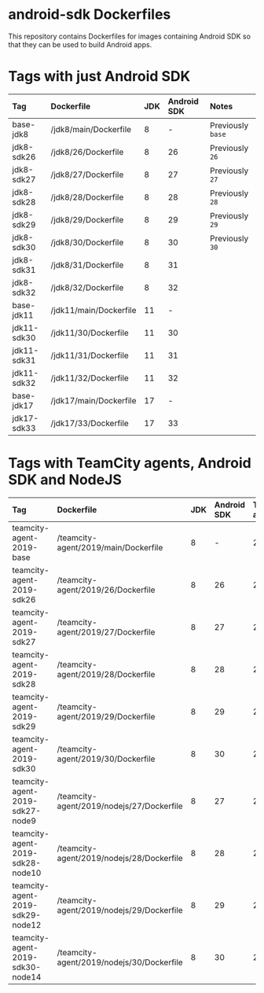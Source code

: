 # android-sdk Dockerfiles #

This repository contains Dockerfiles for images containing Android SDK
so that they can be used to build Android apps.

# Tags with just Android SDK #

| Tag         | Dockerfile             | JDK | Android SDK | Notes             |
|:------------|:-----------------------|:----|:------------|:------------------|
| base-jdk8   | /jdk8/main/Dockerfile  | 8   | -           | Previously `base` |
| jdk8-sdk26  | /jdk8/26/Dockerfile    | 8   | 26          | Previously `26`   |
| jdk8-sdk27  | /jdk8/27/Dockerfile    | 8   | 27          | Previously `27`   |
| jdk8-sdk28  | /jdk8/28/Dockerfile    | 8   | 28          | Previously `28`   |
| jdk8-sdk29  | /jdk8/29/Dockerfile    | 8   | 29          | Previously `29`   |
| jdk8-sdk30  | /jdk8/30/Dockerfile    | 8   | 30          | Previously `30`   |
| jdk8-sdk31  | /jdk8/31/Dockerfile    | 8   | 31          |                   |
| jdk8-sdk32  | /jdk8/32/Dockerfile    | 8   | 32          |                   |
| base-jdk11  | /jdk11/main/Dockerfile | 11  | -           |                   |
| jdk11-sdk30 | /jdk11/30/Dockerfile   | 11  | 30          |                   |
| jdk11-sdk31 | /jdk11/31/Dockerfile   | 11  | 31          |                   |
| jdk11-sdk32 | /jdk11/32/Dockerfile   | 11  | 32          |                   |
| base-jdk17  | /jdk17/main/Dockerfile | 17  | -           |                   |
| jdk17-sdk33 | /jdk17/33/Dockerfile   | 17  | 33          |                   |

# Tags with TeamCity agents, Android SDK and NodeJS #

| Tag                              | Dockerfile                                | JDK | Android SDK | TeamCity agent | NodeJS | Notes                                  |
|:---------------------------------|:------------------------------------------|:----|:------------|:---------------|:-------|:---------------------------------------|
| teamcity-agent-2019-base         | /teamcity-agent/2019/main/Dockerfile      | 8   | -           | 2019           | -      | Previously `teamcity-agent-base`       |
| teamcity-agent-2019-sdk26        | /teamcity-agent/2019/26/Dockerfile        | 8   | 26          | 2019           | -      | Previously `teamcity-agent-26`         |
| teamcity-agent-2019-sdk27        | /teamcity-agent/2019/27/Dockerfile        | 8   | 27          | 2019           | -      | Previously `teamcity-agent-27`         |
| teamcity-agent-2019-sdk28        | /teamcity-agent/2019/28/Dockerfile        | 8   | 28          | 2019           | -      | Previously `teamcity-agent-28`         |
| teamcity-agent-2019-sdk29        | /teamcity-agent/2019/29/Dockerfile        | 8   | 29          | 2019           | -      | Previously `teamcity-agent-29`         |
| teamcity-agent-2019-sdk30        | /teamcity-agent/2019/30/Dockerfile        | 8   | 30          | 2019           | -      | Previously `teamcity-agent-30`         |
| teamcity-agent-2019-sdk27-node9  | /teamcity-agent/2019/nodejs/27/Dockerfile | 8   | 27          | 2019           | 9      | Previously `teamcity-agent-27-node-9`  |
| teamcity-agent-2019-sdk28-node10 | /teamcity-agent/2019/nodejs/28/Dockerfile | 8   | 28          | 2019           | 10     | Previously `teamcity-agent-28-node-10` |
| teamcity-agent-2019-sdk29-node12 | /teamcity-agent/2019/nodejs/29/Dockerfile | 8   | 29          | 2019           | 12     | Previously `teamcity-agent-29-node-12` |
| teamcity-agent-2019-sdk30-node14 | /teamcity-agent/2019/nodejs/30/Dockerfile | 8   | 30          | 2019           | 14     | Previously `teamcity-agent-30-node-14` |

